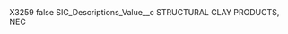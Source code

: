 <?xml version="1.0" encoding="UTF-8"?>
<CustomMetadata xmlns="http://soap.sforce.com/2006/04/metadata" xmlns:xsi="http://www.w3.org/2001/XMLSchema-instance" xmlns:xsd="http://www.w3.org/2001/XMLSchema">
    <label>X3259</label>
    <protected>false</protected>
    <values>
        <field>SIC_Descriptions_Value__c</field>
        <value xsi:type="xsd:string">STRUCTURAL CLAY PRODUCTS, NEC</value>
    </values>
</CustomMetadata>
